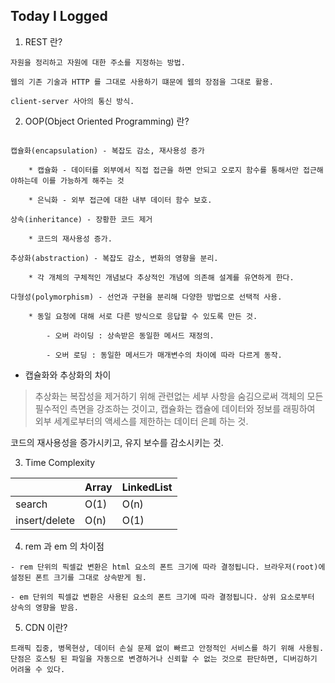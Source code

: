 ## Today I Logged

1. REST 란?

```
자원을 정리하고 자원에 대한 주소를 지정하는 방법.

웹의 기존 기술과 HTTP 를 그대로 사용하기 떄문에 웹의 장점을 그대로 활용.

client-server 사아의 통신 방식.
```

2. OOP(Object Oriented Programming) 란?

```

캡슐화(encapsulation) - 복잡도 감소, 재사용성 증가

    * 캡슐화 - 데이터를 외부에서 직접 접근을 하면 안되고 오로지 함수를 통해서만 접근해야하는데 이를 가능하게 해주는 것

    * 은닉화 - 외부 접근에 대한 내부 데이터 함수 보호.

상속(inheritance) - 장황한 코드 제거

    * 코드의 재사용성 증가.

추상화(abstraction) - 복잡도 감소, 변화의 영향을 분리.

    * 각 개체의 구체적인 개념보다 추상적인 개념에 의존해 설계를 유연하게 한다.

다형성(polymorphism) - 선언과 구현을 분리해 다양한 방법으로 선택적 사용.

    * 동일 요청에 대해 서로 다른 방식으로 응답할 수 있도록 만든 것.

        - 오버 라이딩 : 상속받은 동일한 메서드 재정의.

        - 오버 로딩 : 동일한 메서드가 매개변수의 차이에 따라 다르게 동작.

```

- 캡슐화와 추상화의 차이

> 추상화는 복잡성을 제거하기 위해 관련없는 세부 사항을 숨김으로써 객체의 모든 필수적인 측면을 강조하는 것이고, 캡슐화는 캡슐에 데이터와 정보를 래핑하여 외부 세계로부터의 액세스를 제한하는 데이터 은폐 하는 것.

코드의 재사용성을 증가시키고, 유지 보수를 감소시키는 것.

3. Time Complexity

|               | Array | LinkedList |
| ------------- | ----- | ---------- |
| search        | O(1)  | O(n)       |
| insert/delete | O(n)  | O(1)       |

4. rem 과 em 의 차이점

```
- rem 단위의 픽셀값 변환은 html 요소의 폰트 크기에 따라 결정됩니다. 브라우저(root)에 설정된 폰트 크기를 그대로 상속받게 됨.

- em 단위의 픽셀값 변환은 사용된 요소의 폰트 크기에 따라 결정됩니다. 상위 요소로부터 상속의 영향을 받음.
```

5. CDN 이란?

```
트래픽 집중, 병목현상, 데이터 손실 문제 없이 빠르고 안정적인 서비스를 하기 위해 사용됨.
단점은 호스팅 된 파일을 자동으로 변경하거나 신뢰할 수 없는 것으로 판단하면, 디버깅하기 어려울 수 있다.
```
